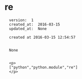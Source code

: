 
  # re

      version:  1
      created_at:  2016-03-15
      updated_at:  None

      created at 2016-03-15 12:54:57 


      None


      <p>
      ["python","python.module","re"]
      </p>

  